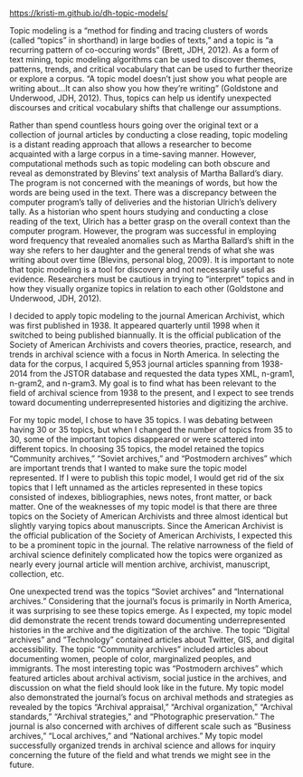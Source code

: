 https://kristi-m.github.io/dh-topic-models/

Topic modeling is a “method for finding and tracing clusters of words (called “topics” in shorthand) in large bodies of texts,” and a topic is “a recurring pattern of co-occuring words” (Brett, JDH, 2012). As a form of text mining, topic modeling algorithms can be used to discover themes, patterns, trends, and critical vocabulary that can be used to further theorize or explore a corpus. “A topic model doesn’t just show you what people are writing about...It can also show you how they’re writing” (Goldstone and Underwood, JDH, 2012). Thus, topics can help us identify unexpected discourses and critical vocabulary shifts that challenge our assumptions. 

Rather than spend countless hours going over the original text or a collection of journal articles by conducting a close reading, topic modeling is a distant reading approach that allows a researcher to become acquainted with a large corpus in a time-saving manner. However, computational methods such as topic modeling can both obscure and reveal as demonstrated by Blevins’ text analysis of Martha Ballard’s diary. The program is not concerned with the meanings of words, but how the words are being used in the text. There was a discrepancy between the computer program’s tally of deliveries and the historian Ulrich’s delivery tally. As a historian who spent hours studying and conducting a close reading of the text, Ulrich has a better grasp on the overall context than the computer program. However, the program was successful in employing word frequency that revealed anomalies such as Martha Ballard’s shift in the way she refers to her daughter and the general trends of what she was writing about over time (Blevins, personal blog, 2009). It is important to note that topic modeling is a tool for discovery and not necessarily useful as evidence. Researchers must be cautious in trying to “interpret” topics and in how they visually organize topics in relation to each other (Goldstone and Underwood, JDH, 2012). 

I decided to apply topic modeling to the journal American Archivist, which was first published in 1938. It appeared quarterly until 1998 when it switched to being published biannually. It is the official publication of the Society of American Archivists and covers theories, practice, research, and trends in archival science with a focus in North America. In selecting the data for the corpus, I acquired 5,953 journal articles spanning from 1938-2014 from the JSTOR database and requested the data types XML, n-gram1, n-gram2, and n-gram3. My goal is to find what has been relevant to the field of archival science from 1938 to the present, and I expect to see trends toward documenting underrepresented histories and digitizing the archive. 

For my topic model, I chose to have 35 topics. I was debating between having 30 or 35 topics, but when I changed the number of topics from 35 to 30, some of the important topics disappeared or were scattered into different topics. In choosing 35 topics, the model retained the topics “Community archives,” “Soviet archives,” and “Postmodern archives” which are important trends that I wanted to make sure the topic model represented. If I were to publish this topic model, I would get rid of the six topics that I left unnamed as the articles represented in these topics consisted of indexes, bibliographies, news notes, front matter, or back matter. One of the weaknesses of my topic model is that there are three topics on the Society of American Archivists and three almost identical but slightly varying topics about manuscripts. Since the American Archivist is the official publication of the Society of American Archivists, I expected this to be a prominent topic in the journal. The relative narrowness of the field of archival science definitely complicated how the topics were organized as nearly every journal article will mention archive, archivist, manuscript, collection, etc. 

One unexpected trend was the topics “Soviet archives” and “International archives.” Considering that the journal’s focus is primarily in North America, it was surprising to see these topics emerge. As I expected, my topic model did demonstrate the recent trends toward documenting underrepresented histories in the archive and the digitization of the archive. The topic “Digital archives” and “Technology” contained articles about Twitter, GIS, and digital accessibility. The topic “Community archives” included articles about documenting women, people of color, marginalized peoples, and immigrants. The most interesting topic was “Postmodern archives” which featured articles about archival activism, social justice in the archives, and discussion on what the field should look like in the future. My topic model also demonstrated the journal’s focus on archival methods and strategies as revealed by the topics “Archival appraisal,” “Archival organization,” “Archival standards,” “Archival strategies,” and “Photographic preservation.” The journal is also concerned with archives of different scale such as “Business archives,” “Local archives,” and “National archives.” My topic model successfully organized trends in archival science and allows for inquiry concerning the future of the field and what trends we might see in the future. 
